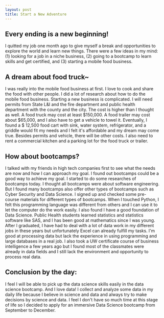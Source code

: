 ```yaml
---
layout: post
title: Start a New Adventure
---
```


## Every ending is a new beginning!
I quitted my job one month ago to give myself a break and opportunities to explore the world and learn new things. There were a few ideas in my mind: (1) looking for a job in a niche business, (2) going to a bootcamp to learn skills and get certified, and (3) starting a mobile food business. 

## A dream about food truck~
I was really into the mobile food business at first. I love to cook and share the food with other people. I did a lot of research about how to do the mobile food business. Starting a new business is complicated. I will need permits from State L&I and the fire department and public health department with the county and the city. The cost is higher than I thought as well. A food truck may cost at least $150,000. A food trailer may cost about $65,000, and I also have to get a vehicle to towel it. Eventually, I found a $ 12,500 food cart with sink, water system, refrigerator, and a griddle would fit my needs and I felt it's affordable and my dream may come true. Besides permits and vehicle, there will be other costs. I also need to rent a commercial kitchen and a parking lot for the food truck or trailer. 

## How about bootcamps?
I talked with my friends in high tech companies first to see what the needs are now and how I can approach my goal. I found out bootcamps could be a good way to achieve my goal. I started to do some researches of bootcamps today. I thought all bootcamps were about software engineering. But I found many bootcamps also offer other types of bootcamps such as Cyber Security and Data Science. I signed up and checked some pre-course materials for different types of bootcamps. When I touched Python, I felt this programming language was different from others and I can use it to let the computer do the work easily. I also found I have a good foundation of Data Science. Public Health students learned statistics and statistics software like SAS, and I has been good at mathematics since I was young. After I graduated, I have had to deal with a lot of data work in my different jobs in these years but unfortunately Excel can already fulfill my tasks. I'm good at processing data but lack the experience in using programming and large databases in a real job. I also took a UW certificate course of business intelligence a few years ago but I found most of the classmates were already in data fields and I still lack the environment and opportunity to process real data. 

## Conclusion by the day:
I feel I will be able to pick up the data science skills easily in the data science bootcamp. And I love data! I collect and analyze some data in my daily life because I believe in science and data and always try to make decisions by science and data. I feel I don't have so much time at this stage of life so I decided to apply for an immersive Data Science bootcamp from September to December.